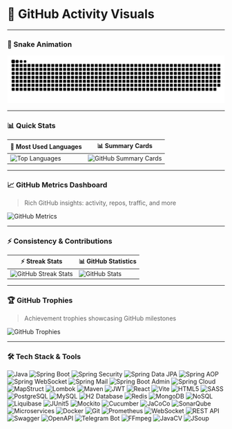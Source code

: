 # 🧩 GitHub Activity Visuals
---

### 🐍 Snake Animation
![GitHub Snake Animation](https://raw.githubusercontent.com/Opanasenko-Mykhailo/github-activity-visuals/output/github-snake.svg)

---

### 📊 Quick Stats

| 🌟 Most Used Languages | 📊 Summary Cards |
|------------------------|------------------|
| ![Top Languages](https://raw.githubusercontent.com/Opanasenko-Mykhailo/github-activity-visuals/output/top-languages.svg) | ![GitHub Summary Cards](https://raw.githubusercontent.com/Opanasenko-Mykhailo/github-activity-visuals/output/github_dark/0-profile-details.svg) |

---

### 📈 GitHub Metrics Dashboard
> Rich GitHub insights: activity, repos, traffic, and more

![GitHub Metrics](https://raw.githubusercontent.com/Opanasenko-Mykhailo/github-activity-visuals/output/metrics.svg)

---

### ⚡ Consistency & Contributions

| ⚡ Streak Stats | 📊 GitHub Statistics |
|-----------------|----------------------|
| ![GitHub Streak Stats](https://raw.githubusercontent.com/Opanasenko-Mykhailo/github-activity-visuals/output/streak-stats.svg) | ![GitHub Stats](https://raw.githubusercontent.com/Opanasenko-Mykhailo/github-activity-visuals/output/github-stats.svg) |

---

### 🏆 GitHub Trophies
> Achievement trophies showcasing GitHub milestones

![GitHub Trophies](https://raw.githubusercontent.com/Opanasenko-Mykhailo/github-activity-visuals/output/trophies.svg)

---

### 🛠️ Tech Stack & Tools
![Java](https://img.shields.io/badge/java-%23ED8B00.svg?style=for-the-badge&logo=openjdk&logoColor=white)
![Spring Boot](https://img.shields.io/badge/spring%20boot-%236DB33F.svg?style=for-the-badge&logo=spring&logoColor=white)
![Spring Security](https://img.shields.io/badge/spring%20security-%236DB33F.svg?style=for-the-badge&logo=spring&logoColor=white)
![Spring Data JPA](https://img.shields.io/badge/spring%20data%20jpa-%236DB33F.svg?style=for-the-badge&logo=spring&logoColor=white)
![Spring AOP](https://img.shields.io/badge/spring%20aop-%236DB33F.svg?style=for-the-badge&logo=spring&logoColor=white)
![Spring WebSocket](https://img.shields.io/badge/spring%20websocket-%236DB33F.svg?style=for-the-badge&logo=spring&logoColor=white)
![Spring Mail](https://img.shields.io/badge/spring%20mail-%236DB33F.svg?style=for-the-badge&logo=spring&logoColor=white)
![Spring Boot Admin](https://img.shields.io/badge/spring%20boot%20admin-%236DB33F.svg?style=for-the-badge&logo=spring&logoColor=white)
![Spring Cloud](https://img.shields.io/badge/spring%20cloud-6DB33F?style=for-the-badge&logo=spring&logoColor=white)
![MapStruct](https://img.shields.io/badge/mapstruct-%23FF6600.svg?style=for-the-badge&logo=java&logoColor=white)
![Lombok](https://img.shields.io/badge/Lombok-BC4521?style=for-the-badge&logo=lombok&logoColor=white)
![Maven](https://img.shields.io/badge/Apache%20Maven-C71A36?style=for-the-badge&logo=Apache%20Maven&logoColor=white)
![JWT](https://img.shields.io/badge/JWT-black?style=for-the-badge&logo=JSON%20web%20tokens)
![React](https://img.shields.io/badge/react-%2320232a.svg?style=for-the-badge&logo=react&logoColor=%2361DAFB)
![Vite](https://img.shields.io/badge/vite-%23646CFF.svg?style=for-the-badge&logo=vite&logoColor=white)
![HTML5](https://img.shields.io/badge/html5-%23E34F26.svg?style=for-the-badge&logo=html5&logoColor=white)
![SASS](https://img.shields.io/badge/SASS-hotpink.svg?style=for-the-badge&logo=SASS&logoColor=white)
![PostgreSQL](https://img.shields.io/badge/postgresql-%23316192.svg?style=for-the-badge&logo=postgresql&logoColor=white)
![MySQL](https://img.shields.io/badge/mysql-%2300f.svg?style=for-the-badge&logo=mysql&logoColor=white)
![H2 Database](https://img.shields.io/badge/H2-018bff?style=for-the-badge&logo=h2&logoColor=white)
![Redis](https://img.shields.io/badge/redis-%23DD0031.svg?style=for-the-badge&logo=redis&logoColor=white)
![MongoDB](https://img.shields.io/badge/MongoDB-%2347A248.svg?style=for-the-badge&logo=mongodb&logoColor=white)
![NoSQL](https://img.shields.io/badge/NoSQL-%23000000.svg?style=for-the-badge&logo=nosql&logoColor=white)
![Liquibase](https://img.shields.io/badge/liquibase-%232962FF.svg?style=for-the-badge&logo=liquibase&logoColor=white)
![JUnit5](https://img.shields.io/badge/junit5-%2325A162.svg?style=for-the-badge&logo=junit5&logoColor=white)
![Mockito](https://img.shields.io/badge/mockito-%23FF6600.svg?style=for-the-badge&logo=java&logoColor=white)
![Cucumber](https://img.shields.io/badge/cucumber-%2323D96C.svg?style=for-the-badge&logo=cucumber&logoColor=white)
![JaCoCo](https://img.shields.io/badge/JaCoCo-ED8B00?style=for-the-badge&logo=java&logoColor=white)
![SonarQube](https://img.shields.io/badge/SonarQube-black?style=for-the-badge&logo=sonarqube&logoColor=4E9BCD)
![Microservices](https://img.shields.io/badge/microservices-326CE5?style=for-the-badge&logo=kubernetes&logoColor=white)
![Docker](https://img.shields.io/badge/docker-%230db7ed.svg?style=for-the-badge&logo=docker&logoColor=white)
![Git](https://img.shields.io/badge/git-%23F05033.svg?style=for-the-badge&logo=git&logoColor=white)
![Prometheus](https://img.shields.io/badge/Prometheus-E6522C?style=for-the-badge&logo=Prometheus&logoColor=white)
![WebSocket](https://img.shields.io/badge/websocket-%23010101.svg?style=for-the-badge&logo=socketdotio&logoColor=white)
![REST API](https://img.shields.io/badge/rest%20api-%23000000.svg?style=for-the-badge&logo=fastapi&logoColor=white)
![Swagger](https://img.shields.io/badge/-Swagger-%23Clojure?style=for-the-badge&logo=swagger&logoColor=white)
![OpenAPI](https://img.shields.io/badge/OpenAPI-6BA539?style=for-the-badge&logo=openapi-initiative&logoColor=white)
![Telegram Bot](https://img.shields.io/badge/telegram%20bot-%2326A5E4.svg?style=for-the-badge&logo=telegram&logoColor=white)
![FFmpeg](https://img.shields.io/badge/FFmpeg-007808?style=for-the-badge&logo=ffmpeg&logoColor=white)
![JavaCV](https://img.shields.io/badge/JavaCV-ED8B00?style=for-the-badge&logo=java&logoColor=white)
![JSoup](https://img.shields.io/badge/JSoup-43853d?style=for-the-badge&logo=java&logoColor=white)